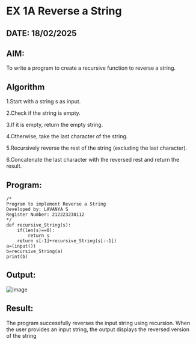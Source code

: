 # EX 1A Reverse a String
## DATE: 18/02/2025
## AIM:
To write a program to create a recursive function to reverse a string.

## Algorithm
1.Start with a string s as input.

2.Check if the string is empty.

3.If it is empty, return the empty string.

4.Otherwise, take the last character of the string.

5.Recursively reverse the rest of the string (excluding the last character).

6.Concatenate the last character with the reversed rest and return the result.    

## Program:
```
/*
Program to implement Reverse a String
Developed by: LAVANYA S
Register Number: 212223230112
*/
def recursive_String(s):
    if(len(s)==0):
        return s
    return s[-1]+recursive_String(s[:-1])
a=(input())
b=recursive_String(a)
print(b)
```

## Output:
![image](https://github.com/user-attachments/assets/ea3eb5d9-f00c-4d7a-8b7d-99859806ad3c)


## Result:
The program successfully reverses the input string using recursion. When the user provides an input string, the output displays the reversed version of the string
